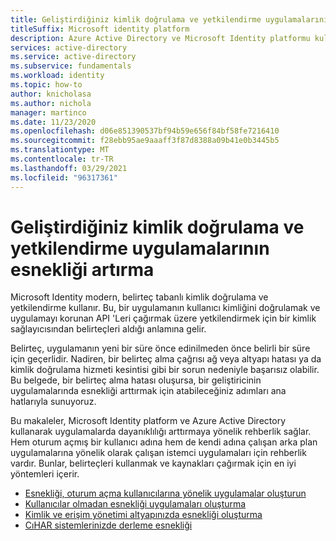 ```yaml
---
title: Geliştirdiğiniz kimlik doğrulama ve yetkilendirme uygulamalarının esnekliği artırma
titleSuffix: Microsoft identity platform
description: Azure Active Directory ve Microsoft Identity platformu kullanarak uygulama geliştirmeye yönelik esnekliği kılavuzumuza genel bakış
services: active-directory
ms.service: active-directory
ms.subservice: fundamentals
ms.workload: identity
ms.topic: how-to
author: knicholasa
ms.author: nichola
manager: martinco
ms.date: 11/23/2020
ms.openlocfilehash: d06e851390537bf94b59e656f84bf58fe7216410
ms.sourcegitcommit: f28ebb95ae9aaaff3f87d8388a09b41e0b3445b5
ms.translationtype: MT
ms.contentlocale: tr-TR
ms.lasthandoff: 03/29/2021
ms.locfileid: "96317361"
---
```

# <a name="increase-resilience-of-authentication-and-authorization-applications-you-develop"></a>Geliştirdiğiniz kimlik doğrulama ve yetkilendirme uygulamalarının esnekliği artırma

Microsoft Identity modern, belirteç tabanlı kimlik doğrulama ve yetkilendirme kullanır. Bu, bir uygulamanın kullanıcı kimliğini doğrulamak ve uygulamayı korunan API 'Leri çağırmak üzere yetkilendirmek için bir kimlik sağlayıcısından belirteçleri aldığı anlamına gelir.

Belirteç, uygulamanın yeni bir süre önce edinilmeden önce belirli bir süre için geçerlidir. Nadiren, bir belirteç alma çağrısı ağ veya altyapı hatası ya da kimlik doğrulama hizmeti kesintisi gibi bir sorun nedeniyle başarısız olabilir. Bu belgede, bir belirteç alma hatası oluşursa, bir geliştiricinin uygulamalarında esnekliği arttırmak için atabileceğiniz adımları ana hatlarıyla sunuyoruz.

Bu makaleler, Microsoft Identity platform ve Azure Active Directory kullanarak uygulamalarda dayanıklılığı arttırmaya yönelik rehberlik sağlar. Hem oturum açmış bir kullanıcı adına hem de kendi adına çalışan arka plan uygulamalarına yönelik olarak çalışan istemci uygulamaları için rehberlik vardır. Bunlar, belirteçleri kullanmak ve kaynakları çağırmak için en iyi yöntemleri içerir.

- [Esnekliği, oturum açma kullanıcılarına yönelik uygulamalar oluşturun](resilience-client-app.md)
- [Kullanıcılar olmadan esnekliği uygulamaları oluşturma](resilience-daemon-app.md)
- [Kimlik ve erişim yönetimi altyapınızda esnekliği oluşturma](resilience-in-infrastructure.md)
- [CıHAR sistemlerinizde derleme esnekliği](resilience-b2c.md)
